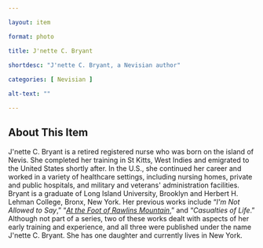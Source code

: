 ```yaml
--- 

layout: item

format: photo 

title: J'nette C. Bryant 
 
shortdesc: "J'nette C. Bryant, a Nevisian author"

categories: [ Nevisian ] 

alt-text: ""

--- 
```


## About This Item 

J'nette C. Bryant is a retired registered nurse who was born on the island of Nevis. She completed her training in St Kitts, West Indies and emigrated to the United States shortly after. In the U.S., she continued her career and worked in a variety of healthcare settings, including nursing homes, private and public hospitals, and military and veterans' administration facilities. Bryant is a graduate of Long Island University, Brooklyn and Herbert H. Lehman College, Bronx, New York. Her previous works include “_I'm Not Allowed to Say_,” “_[At the Foot of Rawlins Mountain](https://cfbcworks.github.io/Independence40SKN/items/SKN40Book37.html)_,” and “_Casualties of Life_.” Although not part of a series, two of these works dealt with aspects of her early training and experience, and all three were published under the name J'nette C. Bryant. She has one daughter and currently lives in New York.
